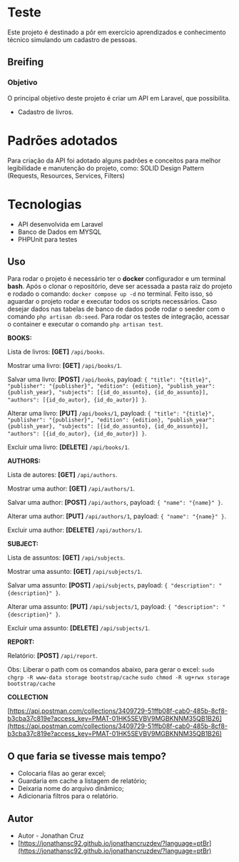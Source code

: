 # Teste

Este projeto é destinado a pôr em exercício aprendizados e conhecimento técnico simulando um cadastro de pessoas.

## Breifing
### Objetivo
O principal objetivo deste projeto é criar um API em Laravel, que possibilita.

- Cadastro de livros.


# Padrões adotados
Para criação da API foi adotado alguns padrões e conceitos para melhor legibilidade e manutenção do projeto, como:
SOLID
Design Pattern (Requests, Resources, Services, Filters)

# Tecnologias
- API desenvolvida em Laravel
- Banco de Dados em MYSQL
- PHPUnit para testes

## Uso
Para rodar o projeto é necessário ter o **docker** configurador e um terminal **bash**. Após o clonar o repositório, deve ser acessada a pasta raiz do projeto e rodado o comando: `docker compose up -d` no terminal. Feito isso, só aguardar o projeto rodar e executar todos os scripts necessários. Caso desejar dados nas tabelas de banco de dados pode rodar o seeder com o comando `php artisan db:seed`. Para rodar os testes de integração, acessar o container e executar o comando `php artisan test`.

**BOOKS:**

Lista de livros: **[GET]** `/api/books`.

Mostrar uma livro: **[GET]** `/api/books/1`.

Salvar uma livro: **[POST]** `/api/books`, payload: `{ "title": "{title}", "publisher": "{publisher}", "edition": {edition}, "publish_year": {publish_year}, "subjects": [{id_do_assunto}, {id_do_assunto}], "authors": [{id_do_autor}, {id_do_autor}] }`.

Alterar uma livro: **[PUT]** `/api/books/1`, payload: `{ "title": "{title}", "publisher": "{publisher}", "edition": {edition}, "publish_year": {publish_year}, "subjects": [{id_do_assunto}, {id_do_assunto}], "authors": [{id_do_autor}, {id_do_autor}] }`.

Excluir uma livro: **[DELETE]** `/api/books/1`.

**AUTHORS:**

Lista de autores: **[GET]** `/api/authors`.

Mostrar uma author: **[GET]** `/api/authors/1`.

Salvar uma author: **[POST]** `/api/authors`, payload: `{ "name": "{name}" }`.

Alterar uma author: **[PUT]** `/api/authors/1`, payload: `{ "name": "{name}" }`.

Excluir uma author: **[DELETE]** `/api/authors/1`.

**SUBJECT:**

Lista de assuntos: **[GET]** `/api/subjects`.

Mostrar uma assunto: **[GET]** `/api/subjects/1`.

Salvar uma assunto: **[POST]** `/api/subjects`, payload: `{ "description": "{description}" }`.

Alterar uma assunto: **[PUT]** `/api/subjects/1`, payload: `{ "description": "{description}" }`.

Excluir uma assunto: **[DELETE]** `/api/subjects/1`.

**REPORT:**

Relatório: **[POST]** `/api/report`.

Obs: Liberar o path com os comandos abaixo, para gerar o excel:
`sudo chgrp -R www-data storage bootstrap/cache`
`sudo chmod -R ug+rwx storage bootstrap/cache`

**COLLECTION**

[https://api.postman.com/collections/3409729-51ffb08f-cab0-485b-8cf8-b3cba37c819e?access_key=PMAT-01HK5SEVBV9MGBKNNM35QB1B26](https://api.postman.com/collections/3409729-51ffb08f-cab0-485b-8cf8-b3cba37c819e?access_key=PMAT-01HK5SEVBV9MGBKNNM35QB1B26)


## O que faria se tivesse mais tempo?
- Colocaria filas ao gerar excel;
- Guardaria em cache a listagem de relatório;
- Deixaria nome do arquivo dinâmico;
- Adicionaria filtros para o relatório.

## Autor
- Autor - Jonathan Cruz
- [https://jonathansc92.github.io/jonathancruzdev/?language=ptBr](https://jonathansc92.github.io/jonathancruzdev/?language=ptBr)